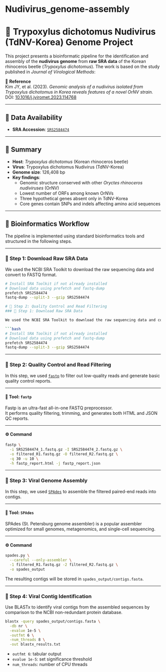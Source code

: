 # Nudivirus_genome-assembly

# 🦠 Trypoxylus dichotomus Nudivirus (TdNV-Korea) Genome Project

This project presents a bioinformatic pipeline for the identification and assembly of the **nudivirus genome** from **raw SRA data** of the Korean rhinoceros beetle (*Trypoxylus dichotomus*). The work is based on the study published in *Journal of Virological Methods*:

📄 **Reference**  
Kim JY, et al. (2023). *Genomic analysis of a nudivirus isolated from Trypoxylus dichotomus in Korea reveals features of a novel OrNV strain.*  
DOI: [10.1016/j.jviromet.2023.114768](https://www.sciencedirect.com/science/article/pii/S0168170223001296?via%3Dihub)

---

## 📂 Data Availability

- **SRA Accession**: [`SRS2584474`](https://www.ncbi.nlm.nih.gov/sra/SRS2584474)

---

## 🔬 Summary

- **Host**: *Trypoxylus dichotomus* (Korean rhinoceros beetle)  
- **Virus**: Trypoxylus dichotomus Nudivirus (TdNV-Korea)  
- **Genome size**: 126,408 bp  
- **Key findings**:
  - Genomic structure conserved with other *Oryctes rhinoceros nudiviruses* (OrNV)
  - Lowest number of ORFs among known OrNVs
  - Three hypothetical genes absent only in TdNV-Korea
  - Core genes contain SNPs and indels affecting amino acid sequences

---

## 🧬 Bioinformatics Workflow

The pipeline is implemented using standard bioinformatics tools and structured in the following steps.

---

### 🔹 Step 1: Download Raw SRA Data

We used the NCBI SRA Toolkit to download the raw sequencing data and convert to FASTQ format.

```bash
# Install SRA Toolkit if not already installed
# Download data using prefetch and fastq-dump
prefetch SRS2584474
fastq-dump --split-3 --gzip SRS2584474

# 🔹 Step 2: Quality Control and Read Filtering
### 🔹 Step 1: Download Raw SRA Data

We used the NCBI SRA Toolkit to download the raw sequencing data and convert to FASTQ format.

```bash
# Install SRA Toolkit if not already installed
# Download data using prefetch and fastq-dump
prefetch SRS2584474
fastq-dump --split-3 --gzip SRS2584474
```

---

### 🔹 Step 2: Quality Control and Read Filtering

In this step, we used [`fastp`](https://github.com/OpenGene/fastp) to filter out low-quality reads and generate basic quality control reports.

---

#### 🧪 Tool: `fastp`

Fastp is an ultra-fast all-in-one FASTQ preprocessor.  
It performs quality filtering, trimming, and generates both HTML and JSON QC reports.

---

#### ⚙️ Command

```bash
fastp \
  -i SRS2584474_1.fastq.gz -I SRS2584474_2.fastq.gz \
  -o filtered_R1.fastq.gz -O filtered_R2.fastq.gz \
  -q 30 -u 10 \
  -h fastp_report.html -j fastp_report.json
```

---

### 🔹 Step 3: Viral Genome Assembly

In this step, we used [`SPAdes`](https://github.com/ablab/spades) to assemble the filtered paired-end reads into contigs.

---

#### 🧪 Tool: `SPAdes`

SPAdes (St. Petersburg genome assembler) is a popular assembler optimized for small genomes, metagenomics, and single-cell sequencing.

---

#### ⚙️ Command

```bash
spades.py \
  --careful --only-assembler \
  -1 filtered_R1.fastq.gz -2 filtered_R2.fastq.gz \
  -o spades_output
```

The resulting contigs will be stored in `spades_output/contigs.fasta`.

---

### 🔹 Step 4: Viral Contig Identification

Use BLASTx to identify viral contigs from the assembled sequences by comparison to the NCBI non-redundant protein database.

```bash
blastx -query spades_output/contigs.fasta \
  -db nr \
  -evalue 1e-5 \
  -outfmt 6 \
  -num_threads 8 \
  -out blastx_results.txt
```

- `outfmt 6`: tabular output  
- `evalue 1e-5`: set significance threshold  
- `num_threads`: number of CPU threads

